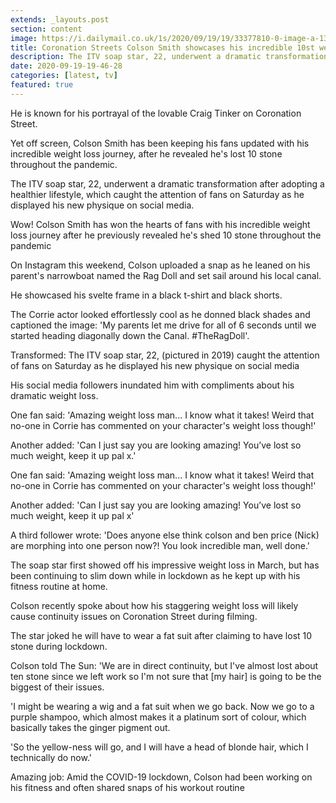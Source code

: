 ```yaml
---
extends: _layouts.post
section: content
image: https://i.dailymail.co.uk/1s/2020/09/19/19/33377810-0-image-a-133_1600539198323.jpg 
title: Coronation Streets Colson Smith showcases his incredible 10st weight loss on parents canal boat  
description: The ITV soap star, 22, underwent a dramatic transformation after adopting  a healthier lifestyle, which caught the attention of fans on Saturday as he displayed his new physique. 
date: 2020-09-19-19-46-28 
categories: [latest, tv] 
featured: true 
--- 
```

He is known for his portrayal of the lovable Craig Tinker on Coronation Street. 

Yet off screen, Colson Smith has been keeping his fans updated with his incredible weight loss journey, after he revealed he's lost 10 stone throughout the pandemic.

The ITV soap star, 22, underwent a dramatic transformation after adopting a healthier lifestyle, which caught the attention of fans on Saturday as he displayed his new physique on social media.

Wow! Colson Smith has won the hearts of fans with his incredible weight loss journey after he previously revealed he's shed 10 stone throughout the pandemic

On Instagram this weekend, Colson uploaded a snap as he leaned on his parent's narrowboat named the Rag Doll and set sail around his local canal. 

He showcased his svelte frame in a black t-shirt and black shorts.

The Corrie actor looked effortlessly cool as he donned black shades and captioned the image: 'My parents let me drive for all of 6 seconds until we started heading diagonally down the Canal. #TheRagDoll'.

Transformed: The ITV soap star, 22, (pictured in 2019) caught the attention of fans on Saturday as he displayed his new physique on social media

His social media followers inundated him with compliments about his dramatic weight loss. 

One fan said: 'Amazing weight loss man... I know what it takes! Weird that no-one in Corrie has commented on your character's weight loss though!'

Another added: 'Can I just say you are looking amazing! You’ve lost so much weight, keep it up pal x.'

One fan said: 'Amazing weight loss man... I know what it takes! Weird that no-one in Corrie has commented on your character's weight loss though!'

Another added: 'Can I just say you are looking amazing! You’ve lost so much weight, keep it up pal x'

A third follower wrote: 'Does anyone else think colson and ben price (Nick) are morphing into one person now?! You look incredible man, well done.'  

The soap star first showed off his impressive weight loss in March, but has been continuing to slim down while in lockdown as he kept up with his fitness routine at home. 

Colson recently spoke about how his staggering weight loss will likely cause continuity issues on Coronation Street during filming.   

The star joked he will have to wear a fat suit after claiming to have lost 10 stone during lockdown.

Colson told The Sun: 'We are in direct continuity, but I've almost lost about ten stone since we left work so I'm not sure that [my hair] is going to be the biggest of their issues.

'I might be wearing a wig and a fat suit when we go back. Now we go to a purple shampoo, which almost makes it a platinum sort of colour, which basically takes the ginger pigment out.

'So the yellow-ness will go, and I will have a head of blonde hair, which I technically do now.'

Amazing job: Amid the COVID-19 lockdown, Colson had been working on his fitness and often shared snaps of his workout routine

